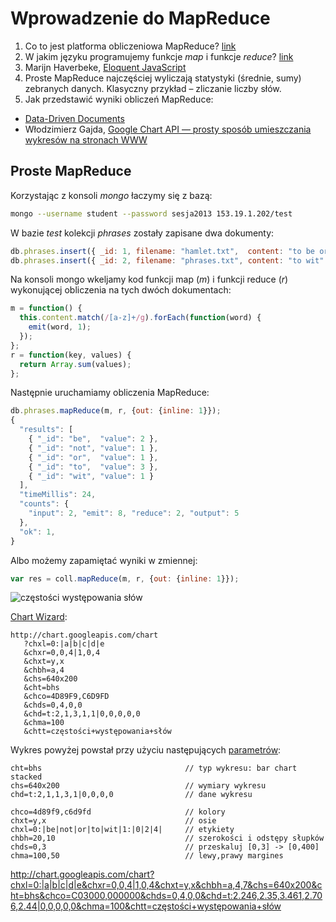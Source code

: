 # Wprowadzenie do MapReduce

1. Co to jest platforma obliczeniowa MapReduce?
   [link](http://wbzyl.inf.ug.edu.pl/nosql/mongodb-mapreduce)
2. W jakim języku programujemy funkcje *map* i funkcje *reduce*?
   [link](https://github.com/languages)
3. Marijn Haverbeke,
   [Eloquent JavaScript](http://www.bt4.pl/kursy/javascript/wszystko-jasne/)
4. Proste MapReduce najczęściej wyliczają statystyki (średnie, sumy)
   zebranych danych. Klasyczny przykład – zliczanie liczby słów.
5. Jak przedstawić wyniki obliczeń MapReduce:
  - [Data-Driven Documents](http://d3js.org/)
  - Włodzimierz Gajda,
    [Google Chart API — prosty sposób umieszczania wykresów na stronach WWW](http://gajdaw.pl/varia/google-chart-api/print.html)


## Proste MapReduce

Korzystając z konsoli *mongo* łaczymy się z bazą:

```sh
mongo --username student --password sesja2013 153.19.1.202/test
```

W bazie *test* kolekcji *phrases* zostały zapisane dwa dokumenty:

```javascript
db.phrases.insert({ _id: 1, filename: "hamlet.txt",  content: "to be or not to be" });
db.phrases.insert({ _id: 2, filename: "phrases.txt", content: "to wit" });
```

Na konsoli mongo wkeljamy kod funkcji map (*m*) i funkcji reduce (*r*)
wykonującej obliczenia na tych dwóch dokumentach:

```js
m = function() {
  this.content.match(/[a-z]+/g).forEach(function(word) {
    emit(word, 1);
  });
};
r = function(key, values) {
  return Array.sum(values);
};
```

Następnie uruchamiamy obliczenia MapReduce:

```js
db.phrases.mapReduce(m, r, {out: {inline: 1}});
{
  "results": [
    { "_id": "be",  "value": 2 },
    { "_id": "not", "value": 1 },
    { "_id": "or",  "value": 1 },
    { "_id": "to",  "value": 3 },
    { "_id": "wit", "value": 1 }
  ],
  "timeMillis": 24,
  "counts": {
    "input": 2, "emit": 8, "reduce": 2, "output": 5
  },
  "ok": 1,
}
```

Albo możemy zapamiętać wyniki w zmiennej:

```js
var res = coll.mapReduce(m, r, {out: {inline: 1}});
```

![częstości występowania słów](http://chart.googleapis.com/chart?chxl=0:|a|b|c|d|e&chxr=0,0,4|1,0,4&chxt=y,x&chbh=a,4&chs=640x200&cht=bhs&chco=C03000,000000&chds=0,4,0,0&chd=t:2,1,3,1,1|0,0,0,0,0&chma=100&chtt=częstości+występowania+słów)

[Chart Wizard](https://developers.google.com/chart/image/docs/chart_wizard):

```
http://chart.googleapis.com/chart
   ?chxl=0:|a|b|c|d|e
   &chxr=0,0,4|1,0,4
   &chxt=y,x
   &chbh=a,4
   &chs=640x200
   &cht=bhs
   &chco=4D89F9,C6D9FD
   &chds=0,4,0,0
   &chd=t:2,1,3,1,1|0,0,0,0,0
   &chma=100
   &chtt=częstości+występowania+słów
```

Wykres powyżej powstał przy użyciu następujących
[parametrów](https://developers.google.com/chart/image/docs/gallery/bar_charts?hl=pl):

```
cht=bhs                                // typ wykresu: bar chart stacked
chs=640x200                            // wymiary wykresu
chd=t:2,1,1,3,1|0,0,0,0                // dane wykresu

chco=4d89f9,c6d9fd                     // kolory
chxt=y,x                               // osie
chxl=0:|be|not|or|to|wit|1:|0|2|4|     // etykiety
chbh=20,10                             // szerokości i odstępy słupków
chds=0,3                               // przeskaluj [0,3] -> [0,400]
chma=100,50                            // lewy,prawy margines
```

http://chart.googleapis.com/chart?chxl=0:|a|b|c|d|e&chxr=0,0,4|1,0,4&chxt=y,x&chbh=a,4,7&chs=640x200&cht=bhs&chco=C03000,000000&chds=0,4,0,0&chd=t:2.246,2.35,3.461,2.706,2.44|0,0,0,0,0&chma=100&chtt=częstości+występowania+słów
